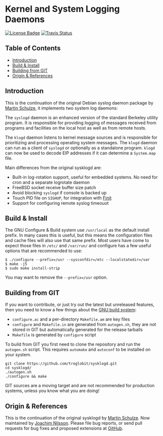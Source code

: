 Kernel and System Logging Daemons
=================================
[![License Badge][]][License] [![Travis Status][]][Travis]

Table of Contents
-----------------

* [Introduction](#introduction)
* [Build & Install](#build--install)
* [Building from GIT](#building-from-git)
* [Origin & References](#origin--references)


Introduction
------------

This is the continuation of the original Debian syslog daemon package
by [Martin Schulze][], it implements two system log daemons:

The `syslogd` daemon is an enhanced version of the standard Berkeley
utility program.  It is responsible for providing logging of messages
received from programs and facilities on the local host as well as from
remote hosts.

The `klogd` daemon listens to kernel message sources and is responsible
for prioritizing and processing operating system messages.  The `klogd`
daemon can run as a client of `syslogd` or optionally as a standalone
program.  `klogd` can now be used to decode EIP addresses if it can
determine a `System.map` file.

Main differences from the original sysklogd are:

- Built-in log-rotation support, useful for embedded systems.  No need
  for cron and a separate logrotate daemon
- FreeBSD socket receive buffer size patch
- Avoid blocking `syslogd` if console is backed up
- Touch PID file on `SIGHUP`, for integration with [Finit][]
- Support for configuring remote syslog timeouot


Build & Install
---------------

The GNU Configure & Build system use `/usr/local` as the default install
prefix.  In many cases this is useful, but this means the configuration
files and cache files will also use that same prefix.  Most users have
come to expect those files in `/etc/` and `/var/run/` and configure has
a few useful options that are recommended to use:

    $ ./configure --prefix=/usr --sysconfdir=/etc --localstatedir=/var
    $ make -j5
    $ sudo make install-strip

You may want to remove the `--prefix=/usr` option.


Building from GIT
-----------------

If you want to contribute, or just try out the latest but unreleased
features, then you need to know a few things about the [GNU build
system][buildsystem]:

- `configure.ac` and a per-directory `Makefile.am` are key files
- `configure` and `Makefile.in` are generated from `autogen.sh`,
  they are not stored in GIT but automatically generated for the
  release tarballs
- `Makefile` is generated by `configure` script

To build from GIT you first need to clone the repository and run the
`autogen.sh` script.  This requires `automake` and `autoconf` to be
installed on your system.

    git clone https://github.com/troglobit/sysklogd.git
    cd sysklogd/
    ./autogen.sh
    ./configure && make

GIT sources are a moving target and are not recommended for production
systems, unless you know what you are doing!


Origin & References
-------------------

This is the continuation of the original sysklogd by [Martin Schulze][].
Now maintained by [Joachim Nilsson][].  Please file bug reports, or send
pull requests for bug fixes and proposed extensions at [GitHub][].

[Martin Schulze]:   http://www.infodrom.org/projects/sysklogd/
[Joachim Nilsson]:  http://troglobit.com
[Finit]:            https://github.com/troglobit/finit
[GitHub]:           https://github.com/troglobit/sysklogd
[buildsystem]:      https://airs.com/ian/configure/
[License]:          https://en.wikipedia.org/wiki/GPL_license
[License Badge]:    https://img.shields.io/badge/License-GPL%20v2-blue.svg
[Travis]:           https://travis-ci.org/troglobit/sysklogd
[Travis Status]:    https://travis-ci.org/troglobit/sysklogd.png?branch=master
